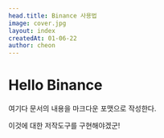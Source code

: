 ```yaml
---
head.title: Binance 사용법
image: cover.jpg
layout: index
createdAt: 01-06-22
author: cheon
---
```

# Hello Binance

여기다 문서의 내용을 마크다운 포맷으로 작성한다.

이것에 대한 저작도구를 구현해야겠군!